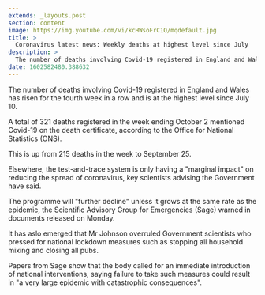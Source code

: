 ```yaml
--- 
extends: _layouts.post 
section: content 
image: https://img.youtube.com/vi/kcHWsoFrC1Q/mqdefault.jpg 
title: > 
  Coronavirus latest news: Weekly deaths at highest level since July 
description: > 
  The number of deaths involving Covid-19 registered in England and Wales has risen for the fourth week in a row and is at the highest level since July 10.A total of 321 deaths registered in the week ending October 2 mentioned Covid-19 on the death certificate, according to the Office for National Statistics (ONS).This is up from 215 deaths in the week to September 25.Elsewhere, the test-and-trace system is only having a "marginal impact" on reducing the spread of coronavirus, key scientists advising the Government have said.The programme will "further decline" unless it grows at the same rate as the epidemic, the Scientific Advisory Group for Emergencies (Sage) warned in documents released on Monday. 
date: 1602582480.388632 
--- 
```

The number of deaths involving Covid-19 registered in England and Wales has risen for the fourth week in a row and is at the highest level since July 10.

A total of 321 deaths registered in the week ending October 2 mentioned Covid-19 on the death certificate, according to the Office for National Statistics (ONS).

This is up from 215 deaths in the week to September 25.

Elsewhere, the test-and-trace system is only having a "marginal impact" on reducing the spread of coronavirus, key scientists advising the Government have said.

The programme will "further decline" unless it grows at the same rate as the epidemic, the Scientific Advisory Group for Emergencies (Sage) warned in documents released on Monday.

It has aslo emerged that Mr Johnson overruled Government scientists who pressed for national lockdown measures such as stopping all household mixing and closing all pubs.

Papers from Sage show that the body called for an immediate introduction of national interventions, saying failure to take such measures could result in "a very large epidemic with catastrophic consequences".